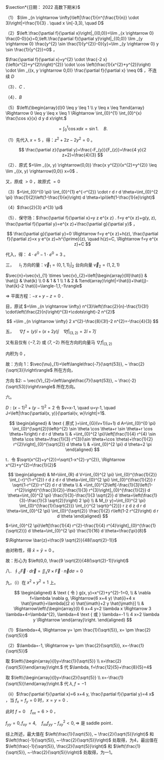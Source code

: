 $\section*{日期： 2022 高数下期米}$

（1） $\lim _{n \rightarrow \infty}\left|\frac{1}{n^{\frac{1}{n}} \cdot 3}\right|=\frac{1}{3} . \quad x \in[-3,3), \quad D$

（2）$\left.\frac{\partial f}{\partial x}\right|_{(0,0)}=\lim _{x \rightarrow 0} \frac{0-0}{x}=0,\left.\frac{\partial f}{\partial y}\right|_{(0,0)} \lim _{y \rightarrow 0} \frac{y^{2} \sin \frac{1}{y^{2}}-0}{y}=\lim _{y \rightarrow 0} y \sin \frac{1}{y^{2}}=0$ ，

$\frac{\partial f}{\partial x}=y^{2} \cdot \frac{-2 x}{\left(x^{2}+y^{2}\right)^{2}} \cdot \cos \left(\frac{1}{x^{2}+y^{2}}\right) \cdot \lim _{(x, y \rightarrow 0,0)} \frac{\partial f}{\partial x} \neq 0$ ，不连续 $D$

（3）．$C$ ．

（4）．$B$

（5）$\left\{\begin{array}{l}0 \leq y \leq 1 \\ y \leq x \leq 1\end{array} \Rightarrow 0 \leq y \leq x \leq 1 \Rightarrow \int_{0}^{1} \int_{0}^{x} \frac{\cos x}{x} d y d x\right.$

$$
=\int_{0}^{1} \cos x d x=\sin 1 . \quad B .
$$

（1）先代入 $x=5$ ，得：$z^{2}+2 z-2 y^{2}=0$ 。

$$
\frac{\partial z}{\partial y}=\frac{-F_{y}}{F_{z}}=\frac{4 y}{2 z+2}=\frac{4}{3}
$$

（2）．原式 $=\lim _{(x, y) \rightarrow(0,0)} \frac{x y^{2}}{x^{2}+y^{2}} \leq \lim _{(x, y) \rightarrow(0,0)} x=0$ ．

又，原成 $>0$ ，故原式 $=0$

（3）$=\int_{0}^{0 \pi} \int_{0}^{1} e^{-r^{2}} \cdot r d r d \theta=\int_{0}^{2 \pi} \frac{1}{2}\left(1-\frac{1}{e}\right) d \theta=\pi\left(1-\frac{1}{e}\right)$

（4）$\frac{2}{3} a^{3} \pi$

（5）．保守场：$\frac{\partial f}{\partial x}=y z e^{x z} . f=y e^{x z}+g(y, z), \frac{\partial f}{\partial y}=e^{x z}+\frac{\partial g}{\partial y}$ ，

$$
\frac{\partial g}{\partial y}=0 \Rightarrow f=y e^{x z}+h(z), \frac{\partial f}{\partial z}=x y e^{x z}+h^{\prime}(z), \quad h(z)=C, \Rightarrow f=y e^{x z}+C
$$

代入，得： $4 \cdot e^{0}-1 \cdot e^{0}=3$ 。

三，$\quad l_{1}$ 方向的量：$\vec{v}_{1}=\left.(0,1,1)_{i}\right|_{2}$ 台向向量 $\vec{v}_{2}=(1,2,1)$

$\vec{n}=\vec{v}_{1} \times \vec{v}_{2}=\left|\begin{array}{lll}\hat{i} & \hat{j} & \hat{k} \\ 0 & 1 & 1 \\ 1 & 2 & 1\end{array}\right|=\hat{i}+\hat{j}-\hat{k}-2 \hat{i}=\langle-1,1,-1\rangle$

$\Rightarrow$ 平面方程：$-x+y-z=0$ ．

目，原试 $=\lim _{n \rightarrow \infty} n^{3}\left(\frac{2}{n}-\frac{1}{3!} \cdot\left(\frac{2}{n}\right)^{3}+\cdots\right)-2 n^{2}$

$$
=\lim _{n \rightarrow \infty} 2 x^{2}-\frac{8}{3!}-2 n^{2}=-\frac{4}{3}
$$

五，$\quad \nabla f=(y) \hat{i}+\left.(x+2 y) \hat{j} \quad \nabla f\right|_{(3,2)}=2 \hat{i}+7 \hat{j}$

又有且仅有 $\langle-7,2\rangle$ 或 $\langle 7,-2\rangle$ 所在方向的向量马 $\left.\nabla f\right|_{(3,2)}$

内积为 0 ，

故：方向 1：$\vec{\nu}_{1}=\left\langle\frac{-7}{\sqrt{53}}, ~ \frac{2}{\sqrt{3}}\right\rangle$ 所在方向，

方向 $2: ~ \vec{V}_{2}=\left\langle\frac{7}{\sqrt{53}}, ~ \frac{-2}{\sqrt{53}}\right\rangle$ 所在方向。

六。

$D:(x-1)^{2}+(y-1)^{2}=2$ 令 $v=x-1, \quad u=y-1, \quad J=\left|\frac{\partial(x, y)}{\partial(v, w}\right|=1$.

$$
\begin{aligned}
& \text { 原式 }=\iint_{G}(v+1)(u+1) d A=\int_{0}^{0 \pi} \int_{0}^{\sqrt{2}}\left(r^{2} \sin \theta \cos \theta+r \sin \theta+r \cos \theta+1\right) r d r d \theta \\
& =\int_{0}^{2 \pi}\left[\frac{1}{4} r^{4} \sin \theta \cos \theta+\frac{1}{3} r^{3}(\sin \theta+\cos \theta)+\frac{1}{2} r^{2}\right]_{0}^{\sqrt{2}} d \theta \\
& =\int_{0}^{2 \pi} d \theta=2 \pi
\end{aligned}
$$

t．令 $\sqrt{x^{2}+y^{2}}=\sqrt{1-x^{2}-y^{2}}, \Rightarrow x^{2}+y^{2}=\frac{1}{2}$

$$
\begin{aligned}
& M=\iiint_{R} d V=\int_{0}^{2 \pi} \int_{0}^{\frac{1}{2}} \int_{-r}^{1-r^{2}} r d z d r d \theta=\int_{0}^{2 \pi} \int_{0}^{\frac{1}{2}} r \sqrt{1-r^{2}}-r^{2} d r d \theta \\
& =\int_{0}^{2\left[-\frac{1}{3}\left(1-r^{2}\right)^{\frac{3}{2}}-\frac{1}{3} r^{3}\right]_{0}^{\frac{1}{2}} d \theta=\int_{0}^{2 \pi} \frac{1}{3}-\frac{1}{3 \sqrt{2}} d \theta=\left(\frac{1}{3}-\frac{1}{3 \sqrt{2}}\right) 2 \pi} \\
& M_{r y}=\int_{0}^{2 \pi} \int_{0}^{\frac{1}{\sqrt{2}}} \int_{r}^{2 \sqrt{r^{2}}} r z d z d r d \theta=\int_{0}^{2 \pi} \int_{0}^{\sqrt{2}} \frac{1}{2} r\left(1-2 r^{2}\right) d r d \theta
\end{aligned}
$$

$=\int_{0}^{2 \pi}\left[\frac{1}{4} r^{2}-\frac{1}{4} r^{4}\right]_{0}^{\frac{1}{\sqrt{2}}} d \theta=\int_{0}^{2 \pi} \frac{1}{16} d \theta=\frac{\pi}{8}$

$\Rightarrow \bar{z}=\frac{9 \sqrt{2}}{48(\sqrt{2}-1)}$

由对称性，得 $\bar{x}=\bar{y}=0$ 。

故：形心为 $\left(0,0, \frac{9 \sqrt{2}}{48(\sqrt{2}-1)}\right)$

八．$\oint_{c} \vec{F} \cdot d \vec{r}=\iint_{s} \nabla \times \vec{F} \cdot \vec{n} d \sigma=0$

九，（i）在 $x^{2}+y^{2}=1$ 上。

$$
\begin{aligned}
& \text { 令 } g(x, y)=x^{2}+y^{2}-1=0, \\
& \nabla f=\lambda \nabla g, \Rightarrow(6 x+4 y) \hat{i}+4 x \hat{\jmath}=\lambda[(2 x) \hat{\imath}+2 y \hat{\jmath}] \\
& \Rightarrow\left\{\begin{array}{l}
6 x+4 y=2 \lambda x \Rightarrow 3 \lambda+4=\lambda^{2}, \lambda=4 \text { 或 } \lambda=-1 \\
4 x=2 \lambda y \Rightarrow
\end{array}\right.
\end{aligned}
$$

（1）$\lambda=4, \Rightarrow y= \pm \frac{1}{\sqrt{5}}, x= \pm \frac{2}{\sqrt{5}}$

（2）$\lambda=-1, \Rightarrow y= \pm \frac{2}{\sqrt{5}}, x=-\frac{1}{\sqrt{5}}$

取 $\left\{\begin{array}{l}y=\frac{1}{\sqrt{5}} \\ x=\frac{2}{\sqrt{5}}\end{array}\right.$ 代 $\lambda, f=\frac{12}{5}+\frac{8}{5}=4$

取 $\left\{\begin{array}{l}y=\frac{2}{\sqrt{5}} \\ x=-\frac{1}{\sqrt{5}}\end{array}\right.$ 代 $\lambda, f=-1$

（ii）$\frac{\partial f}{\partial x}=6 x+4 y, \frac{\partial f}{\partial y}=4 x$ ，当 $f_{x}=f_{y}=0$ 时，$x=y=0$ ．

此时 $f=0 \quad f_{x x}=6>0$ ，

$f_{y y}=0, f_{x y}=4, \quad f_{x x} f_{y y}-f_{x y}^{2}<0, \Rightarrow$ 是 saddle point．

综上所述，最大值在 $\left(\frac{1}{\sqrt{5}}, ~ \frac{2}{\sqrt{5}}\right)$ 和 $\left(\frac{-1}{\sqrt{5}}, ~-\frac{2}{\sqrt{5}}\right)$ 处取得，为4，最出值在 $\left(\frac{-1}{\sqrt{5}}, \frac{2}{\sqrt{5}}\right)$ 和 $\left(\frac{1}{\sqrt{5}}, ~-\frac{2}{\sqrt{5}}\right)$ 处取得，为一1。

